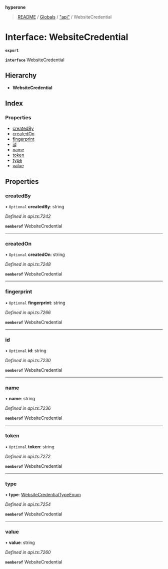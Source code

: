 **hyperone**

> [README](../README.md) / [Globals](../globals.md) / ["api"](../modules/_api_.md) / WebsiteCredential

# Interface: WebsiteCredential

**`export`** 

**`interface`** WebsiteCredential

## Hierarchy

* **WebsiteCredential**

## Index

### Properties

* [createdBy](_api_.websitecredential.md#createdby)
* [createdOn](_api_.websitecredential.md#createdon)
* [fingerprint](_api_.websitecredential.md#fingerprint)
* [id](_api_.websitecredential.md#id)
* [name](_api_.websitecredential.md#name)
* [token](_api_.websitecredential.md#token)
* [type](_api_.websitecredential.md#type)
* [value](_api_.websitecredential.md#value)

## Properties

### createdBy

• `Optional` **createdBy**: string

*Defined in api.ts:7242*

**`memberof`** WebsiteCredential

___

### createdOn

• `Optional` **createdOn**: string

*Defined in api.ts:7248*

**`memberof`** WebsiteCredential

___

### fingerprint

• `Optional` **fingerprint**: string

*Defined in api.ts:7266*

**`memberof`** WebsiteCredential

___

### id

• `Optional` **id**: string

*Defined in api.ts:7230*

**`memberof`** WebsiteCredential

___

### name

•  **name**: string

*Defined in api.ts:7236*

**`memberof`** WebsiteCredential

___

### token

• `Optional` **token**: string

*Defined in api.ts:7272*

**`memberof`** WebsiteCredential

___

### type

•  **type**: [WebsiteCredentialTypeEnum](../enums/_api_.websitecredentialtypeenum.md)

*Defined in api.ts:7254*

**`memberof`** WebsiteCredential

___

### value

•  **value**: string

*Defined in api.ts:7260*

**`memberof`** WebsiteCredential
